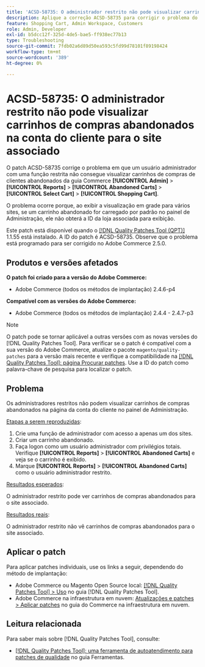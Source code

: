 ```yaml
---
title: 'ACSD-58735: O administrador restrito não pode visualizar carrinhos de compras abandonados na conta do cliente para o site associado'
description: Aplique a correção ACSD-58735 para corrigir o problema do Adobe Commerce em que um administrador restrito não consegue visualizar os carrinhos de compras abandonados na página da conta do cliente no Administrador do Commerce de um site associado.
feature: Shopping Cart, Admin Workspace, Customers
role: Admin, Developer
exl-id: b5dcc12f-325d-4de5-bae5-ff938ec77b13
type: Troubleshooting
source-git-commit: 7fdb02a6d89d50ea593c5fd99d78101f89198424
workflow-type: tm+mt
source-wordcount: '389'
ht-degree: 0%

---
```


# ACSD-58735: O administrador restrito não pode visualizar carrinhos de compras abandonados na conta do cliente para o site associado

O patch ACSD-58735 corrige o problema em que um usuário administrador com uma função restrita não consegue visualizar carrinhos de compras de clientes abandonados da guia Commerce **[!UICONTROL Admin]** > **[!UICONTROL Reports]** > **[!UICONTROL Abandoned Carts]** > **[!UICONTROL Select Cart]** > **[!UICONTROL Shopping Cart]**.

O problema ocorre porque, ao exibir a visualização em grade para vários sites, se um carrinho abandonado for carregado por padrão no painel de Administração, ele não obterá a ID da loja associada para exibição.

Este patch está disponível quando o [[!DNL Quality Patches Tool (QPT)]](/help/tools/quality-patches-tool/quality-patches-tool-to-self-serve-quality-patches.md) 1.1.55 está instalado. A ID do patch é ACSD-58735. Observe que o problema está programado para ser corrigido no Adobe Commerce 2.5.0.

## Produtos e versões afetados

**O patch foi criado para a versão do Adobe Commerce:**

* Adobe Commerce (todos os métodos de implantação) 2.4.6-p4

**Compatível com as versões do Adobe Commerce:**

* Adobe Commerce (todos os métodos de implantação) 2.4.4 - 2.4.7-p3

>[!NOTE]
>
>O patch pode se tornar aplicável a outras versões com as novas versões do [!DNL Quality Patches Tool]. Para verificar se o patch é compatível com a sua versão do Adobe Commerce, atualize o pacote `magento/quality-patches` para a versão mais recente e verifique a compatibilidade na [[!DNL Quality Patches Tool]: página Procurar patches](https://experienceleague.adobe.com/tools/commerce-quality-patches/index.html?lang=pt-BR). Use a ID do patch como palavra-chave de pesquisa para localizar o patch.

## Problema

Os administradores restritos não podem visualizar carrinhos de compras abandonados na página da conta do cliente no painel de Administração.

<u>Etapas a serem reproduzidas</u>:

1. Crie uma função de administrador com acesso a apenas um dos sites.
1. Criar um carrinho abandonado.
1. Faça logon como um usuário administrador com privilégios totais. Verifique **[!UICONTROL Reports]** > **[!UICONTROL Abandoned Carts]** e veja se o carrinho é exibido.
1. Marque **[!UICONTROL Reports]** > **[!UICONTROL Abandoned Carts]** como o usuário administrador restrito.

<u>Resultados esperados</u>:

O administrador restrito pode ver carrinhos de compras abandonados para o site associado.

<u>Resultados reais</u>:

O administrador restrito não vê carrinhos de compras abandonados para o site associado.

## Aplicar o patch

Para aplicar patches individuais, use os links a seguir, dependendo do método de implantação:

* Adobe Commerce ou Magento Open Source local: [[!DNL Quality Patches Tool] > Uso](/help/tools/quality-patches-tool/usage.md) no guia [!DNL Quality Patches Tool].
* Adobe Commerce na infraestrutura em nuvem: [Atualizações e patches > Aplicar patches](https://experienceleague.adobe.com/docs/commerce-cloud-service/user-guide/develop/upgrade/apply-patches.html?lang=pt-BR) no guia do Commerce na infraestrutura em nuvem.

## Leitura relacionada

Para saber mais sobre [!DNL Quality Patches Tool], consulte:

* [[!DNL Quality Patches Tool]: uma ferramenta de autoatendimento para patches de qualidade](/help/tools/quality-patches-tool/quality-patches-tool-to-self-serve-quality-patches.md) no guia Ferramentas.
